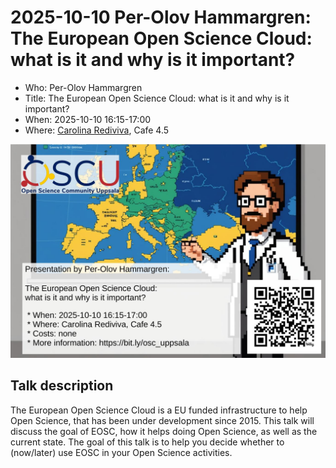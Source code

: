 # 2025-10-10 Per-Olov Hammargren: The European Open Science Cloud: what is it and why is it important?

- Who: Per-Olov Hammargren
- Title: The European Open Science Cloud: what is it and why is it important?
- When: 2025-10-10 16:15-17:00
- Where: [Carolina Rediviva](https://link.mazemap.com/90ZtnxI3), Cafe 4.5

![2025-10-10 Per-Olov Hammargren: The European Open Science Cloud](poster.jpg)

## Talk description

The European Open Science Cloud is a EU funded infrastructure
to help Open Science, that has been under development since 2015.
This talk will discuss the goal of EOSC, how it helps doing Open Science,
as well as the current state.
The goal of this talk is to help you decide whether to (now/later)
use EOSC in your Open Science activities.
